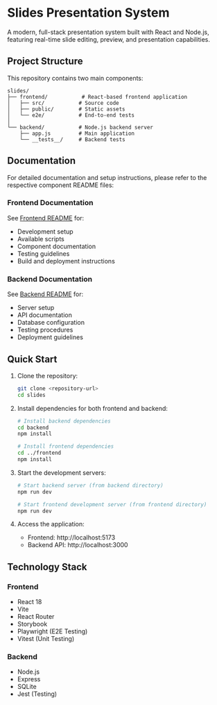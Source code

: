 # Slides Presentation System

A modern, full-stack presentation system built with React and Node.js, featuring real-time slide editing, preview, and presentation capabilities.

## Project Structure

This repository contains two main components:

```
slides/
├── frontend/           # React-based frontend application
│   ├── src/           # Source code
│   ├── public/        # Static assets
│   └── e2e/           # End-to-end tests
│
└── backend/           # Node.js backend server
    ├── app.js         # Main application
    └── __tests__/     # Backend tests
```

## Documentation

For detailed documentation and setup instructions, please refer to the respective component README files:

### Frontend Documentation
See [Frontend README](./frontend/README.md) for:
- Development setup
- Available scripts
- Component documentation
- Testing guidelines
- Build and deployment instructions

### Backend Documentation
See [Backend README](./backend/README.md) for:
- Server setup
- API documentation
- Database configuration
- Testing procedures
- Deployment guidelines

## Quick Start

1. Clone the repository:
   ```bash
   git clone <repository-url>
   cd slides
   ```

2. Install dependencies for both frontend and backend:
   ```bash
   # Install backend dependencies
   cd backend
   npm install

   # Install frontend dependencies
   cd ../frontend
   npm install
   ```

3. Start the development servers:
   ```bash
   # Start backend server (from backend directory)
   npm run dev

   # Start frontend development server (from frontend directory)
   npm run dev
   ```

4. Access the application:
   - Frontend: http://localhost:5173
   - Backend API: http://localhost:3000

## Technology Stack

### Frontend
- React 18
- Vite
- React Router
- Storybook
- Playwright (E2E Testing)
- Vitest (Unit Testing)

### Backend
- Node.js
- Express
- SQLite
- Jest (Testing)

